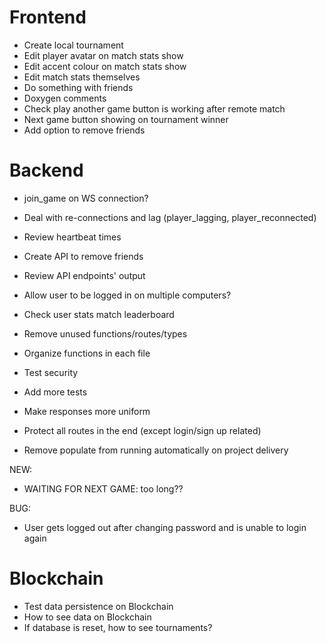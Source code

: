 # Frontend
- Create local tournament
- Edit player avatar on match stats show
- Edit accent colour on match stats show
- Edit match stats themselves
- Do something with friends
- Doxygen comments
- Check play another game button is working after remote match
- Next game button showing on tournament winner
- Add option to remove friends

# Backend
- join_game on WS connection?
- Deal with re-connections and lag (player_lagging, player_reconnected)
- Review heartbeat times
- Create API to remove friends

- Review API endpoints' output
- Allow user to be logged in on multiple computers? 
- Check user stats match leaderboard
- Remove unused functions/routes/types
- Organize functions in each file
- Test security
- Add more tests
- Make responses more uniform
- Protect all routes in the end (except login/sign up related)
- Remove populate from running automatically on project delivery

NEW:
- WAITING FOR NEXT GAME: too long??

BUG:
- User gets logged out after changing password and is unable to login again

# Blockchain
- Test data persistence on Blockchain
- How to see data on Blockchain
- If database is reset, how to see tournaments?